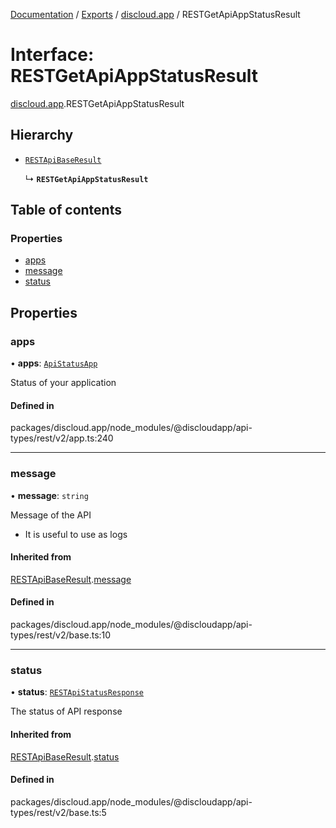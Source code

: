 [Documentation](../README.md) / [Exports](../modules.md) / [discloud.app](../modules/discloud_app.md) / RESTGetApiAppStatusResult

# Interface: RESTGetApiAppStatusResult

[discloud.app](../modules/discloud_app.md).RESTGetApiAppStatusResult

## Hierarchy

- [`RESTApiBaseResult`](discloud_app.RESTApiBaseResult.md)

  ↳ **`RESTGetApiAppStatusResult`**

## Table of contents

### Properties

- [apps](discloud_app.RESTGetApiAppStatusResult.md#apps)
- [message](discloud_app.RESTGetApiAppStatusResult.md#message)
- [status](discloud_app.RESTGetApiAppStatusResult.md#status)

## Properties

### apps

• **apps**: [`ApiStatusApp`](discloud_app.ApiStatusApp.md)

Status of your application

#### Defined in

packages/discloud.app/node_modules/@discloudapp/api-types/rest/v2/app.ts:240

___

### message

• **message**: `string`

Message of the API
- It is useful to use as logs

#### Inherited from

[RESTApiBaseResult](discloud_app.RESTApiBaseResult.md).[message](discloud_app.RESTApiBaseResult.md#message)

#### Defined in

packages/discloud.app/node_modules/@discloudapp/api-types/rest/v2/base.ts:10

___

### status

• **status**: [`RESTApiStatusResponse`](../modules/discloud_app.md#restapistatusresponse)

The status of API response

#### Inherited from

[RESTApiBaseResult](discloud_app.RESTApiBaseResult.md).[status](discloud_app.RESTApiBaseResult.md#status)

#### Defined in

packages/discloud.app/node_modules/@discloudapp/api-types/rest/v2/base.ts:5
